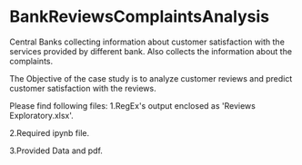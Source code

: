 # BankReviewsComplaintsAnalysis

Central Banks collecting information about customer satisfaction with the services provided by different bank. Also collects the information about the complaints.

The Objective of the case study is to analyze customer reviews and predict customer satisfaction with the reviews.

Please find following files:
   1.RegEx's output enclosed as 'Reviews Exploratory.xlsx'.
   
   2.Required ipynb file.
   
   3.Provided Data and pdf.
